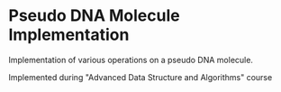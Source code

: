 # Pseudo DNA Molecule Implementation

Implementation of various operations on a pseudo DNA molecule.

Implemented during "Advanced Data Structure and Algorithms" course
